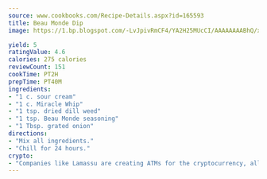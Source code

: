 ```yaml
---
source: www.cookbooks.com/Recipe-Details.aspx?id=165593
title: Beau Monde Dip
image: https://1.bp.blogspot.com/-LvJpivRmCF4/YA2H25MUcCI/AAAAAAAABhQ/xgndXuMf7Zopp5S4RExCblnSp5YGujfSQCLcBGAsYHQ/s320/8.png

yield: 5
ratingValue: 4.6
calories: 275 calories
reviewCount: 151
cookTime: PT2H
prepTime: PT40M
ingredients:
- "1 c. sour cream"
- "1 c. Miracle Whip"
- "1 tsp. dried dill weed"
- "1 tsp. Beau Monde seasoning"
- "1 Tbsp. grated onion"
directions:
- "Mix all ingredients."
- "Chill for 24 hours."
crypto:
- "Companies like Lamassu are creating ATMs for the cryptocurrency, allowing you to scan your Bitcoin QR code, enter your cash, and buy bitcoin with the push of a button."
---
```

